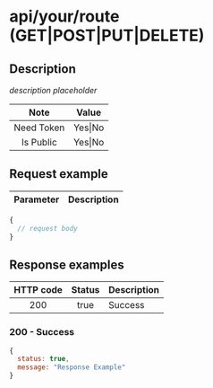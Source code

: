 # api/your/route (GET|POST|PUT|DELETE)

## Description

_description placeholder_

|    Note    |  Value  |
| :--------: | :-----: |
| Need Token | Yes\|No |
| Is Public  | Yes\|No |

## Request example

| Parameter | Description |
| :-------: | ----------- |


<!-- request parameters -->

```js
{
  // request body
}
```

## Response examples

| HTTP code | Status | Description |
| :-------: | :----: | ----------- |
|    200    |  true  | Success     |

<!-- other response examples -->

### 200 - Success

```js
{
  status: true,
  message: "Response Example"
}
```
